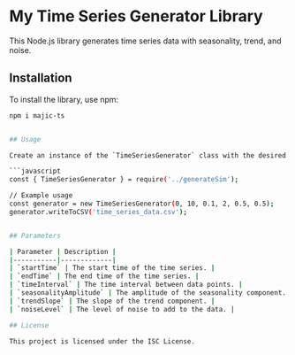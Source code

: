 # My Time Series Generator Library

This Node.js library generates time series data with seasonality, trend, and noise.

## Installation

To install the library, use npm:

```sh
npm i majic-ts


## Usage

Create an instance of the `TimeSeriesGenerator` class with the desired parameters and call the `writeToCSV` method to generate and save the time series data to a CSV file.

```javascript
const { TimeSeriesGenerator } = require('../generateSim');

// Example usage
const generator = new TimeSeriesGenerator(0, 10, 0.1, 2, 0.5, 0.5);
generator.writeToCSV('time_series_data.csv');


## Parameters

| Parameter | Description |
|-----------|-------------|
| `startTime` | The start time of the time series. |
| `endTime` | The end time of the time series. |
| `timeInterval` | The time interval between data points. |
| `seasonalityAmplitude` | The amplitude of the seasonality component. |
| `trendSlope` | The slope of the trend component. |
| `noiseLevel` | The level of noise to add to the data. |

## License

This project is licensed under the ISC License.
